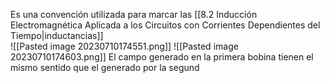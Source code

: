 Es una convención utilizada para marcar las [[8.2 Inducción Electromagnética Aplicada a los Circuitos con Corrientes Dependientes del Tiempo|inductancias]]   
![[Pasted image 20230710174551.png]]
![[Pasted image 20230710174603.png]]
El campo generado en la primera bobina tienen el mismo sentido que el generado por la segund